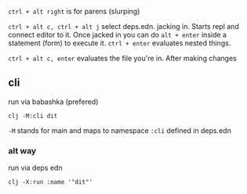 `ctrl + alt right` is for parens (slurping)

`ctrl + alt c, ctrl + alt j` select deps.edn. jacking in. Starts repl and connect editor to it. Once jacked in you can do `alt + enter` inside a statement (form) to execute it. `ctrl + enter` evaluates nested things.

`ctrl + alt c, enter` evaluates the file you're in. After making changes

## cli

run via babashka (prefered)

```
clj -M:cli dit
```

`-M` stands for main and maps to namespace `:cli` defined in deps.edn

### alt way

run via deps edn

```
clj -X:run :name '"dit"'
```
